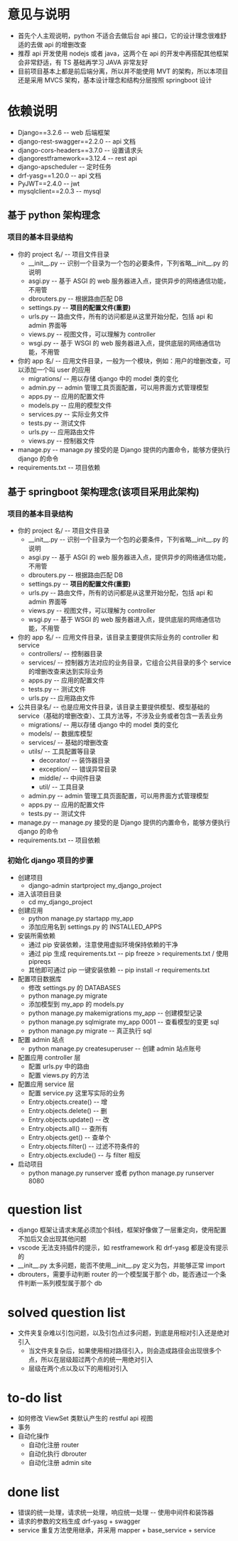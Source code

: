 # 意见与说明

- 首先个人主观说明，python 不适合去做后台 api 接口，它的设计理念很难舒适的去做 api 的增删改查
- 推荐 api 开发使用 nodejs 或者 java，这两个在 api 的开发中再搭配其他框架会非常舒适，有 TS 基础再学习 JAVA 非常友好
- 目前项目基本上都是前后端分离，所以并不能使用 MVT 的架构，所以本项目还是采用 MVCS 架构，基本设计理念和结构分层按照 springboot 设计

# 依赖说明

- Django==3.2.6 -- web 后端框架
- django-rest-swagger==2.2.0 -- api 文档
- django-cors-headers==3.7.0 -- 设置请求头
- djangorestframework==3.12.4 -- rest api
- django-apscheduler -- 定时任务
- drf-yasg==1.20.0 -- api 文档
- PyJWT==2.4.0 -- jwt
- mysqlclient==2.0.3 -- mysql

## 基于 python 架构理念

### 项目的基本目录结构

- 你的 project 名/ -- 项目文件目录
  - \_\_init\_\_.py -- 识别一个目录为一个包的必要条件，下列省略\_\_init\_\_.py 的说明
  - asgi.py -- 基于 ASGI 的 web 服务器进入点，提供异步的网络通信功能，不用管
  - dbrouters.py -- 根据路由匹配 DB
  - settings.py -- **项目的配置文件(重要)**
  - urls.py -- 路由文件，所有的访问都是从这里开始分配，包括 api 和 admin 界面等
  - views.py -- 视图文件，可以理解为 controller
  - wsgi.py -- 基于 WSGI 的 web 服务器进入点，提供底层的网络通信功能，不用管
- 你的 app 名/ -- 应用文件目录，一般为一个模块，例如：用户的增删改查，可以添加一个叫 user 的应用
  - migrations/ -- 用以存储 django 中的 model 类的变化
  - admin.py -- admin 管理工具页面配置，可以用界面方式管理模型
  - apps.py -- 应用的配置文件
  - models.py -- 应用的模型文件
  - services.py -- 实际业务文件
  - tests.py -- 测试文件
  - urls.py -- 应用路由文件
  - views.py -- 控制器文件
- manage.py -- manage.py 接受的是 Django 提供的内置命令，能够方便执行 django 的命令
- requirements.txt -- 项目依赖

## 基于 springboot 架构理念(该项目采用此架构)

### 项目的基本目录结构

- 你的 project 名/ -- 项目文件目录
  - \_\_init\_\_.py -- 识别一个目录为一个包的必要条件，下列省略\_\_init\_\_.py 的说明
  - asgi.py -- 基于 ASGI 的 web 服务器进入点，提供异步的网络通信功能，不用管
  - dbrouters.py -- 根据路由匹配 DB
  - settings.py -- **项目的配置文件(重要)**
  - urls.py -- 路由文件，所有的访问都是从这里开始分配，包括 api 和 admin 界面等
  - views.py -- 视图文件，可以理解为 controller
  - wsgi.py -- 基于 WSGI 的 web 服务器进入点，提供底层的网络通信功能，不用管
- 你的 app 名/ -- 应用文件目录，该目录主要提供实际业务的 controller 和 service
  - controllers/ -- 控制器目录
  - services/ -- 控制器方法对应的业务目录，它组合公共目录的多个 service 的增删改查来达到实际业务
  - apps.py -- 应用的配置文件
  - tests.py -- 测试文件
  - urls.py -- 应用路由文件
- 公共目录名/ -- 也是应用文件目录，该目录主要提供模型、模型基础的 service（基础的增删改查）、工具方法等，不涉及业务或者包含一丢丢业务
  - migrations/ -- 用以存储 django 中的 model 类的变化
  - models/ -- 数据库模型
  - services/ -- 基础的增删改查
  - utils/ -- 工具配置等目录
    - decorator/ -- 装饰器目录
    - exception/ -- 错误异常目录
    - middle/ -- 中间件目录
    - util/ -- 工具目录
  - admin.py -- admin 管理工具页面配置，可以用界面方式管理模型
  - apps.py -- 应用的配置文件
  - tests.py -- 测试文件
- manage.py -- manage.py 接受的是 Django 提供的内置命令，能够方便执行 django 的命令
- requirements.txt -- 项目依赖

### 初始化 django 项目的步骤

- 创建项目
  - django-admin startproject my_django_project
- 进入该项目目录
  - cd my_django_project
- 创建应用
  - python manage.py startapp my_app
  - 添加应用名到 settings.py 的 INSTALLED_APPS
- 安装所需依赖
  - 通过 pip 安装依赖，注意使用虚拟环境保持依赖的干净
  - 通过 pip 生成 requirements.txt -- pip freeze > requirements.txt / 使用 pipreqs
  - 其他即可通过 pip 一键安装依赖 -- pip install -r requirements.txt
- 配置项目数据库
  - 修改 settings.py 的 DATABASES
  - python manage.py migrate
  - 添加模型到 my_app 的 models.py
  - python manage.py makemigrations my_app -- 创建模型记录
  - python manage.py sqlmigrate my_app 0001 -- 查看模型的变更 sql
  - python manage.py migrate -- 真正执行 sql
- 配置 admin 站点
  - python manage.py createsuperuser -- 创建 admin 站点账号
- 配置应用 controller 层
  - 配置 urls.py 中的路由
  - 配置 views.py 的方法
- 配置应用 service 层
  - 配置 service.py 这里写实际的业务
  - Entry.objects.create() -- 增
  - Entry.objects.delete() -- 删
  - Entry.objects.update() -- 改
  - Entry.objects.all() -- 查所有
  - Entry.objects.get() -- 查单个
  - Entry.objects.filter() -- 过滤不符条件的
  - Entry.objects.exclude() -- 与 filter 相反
- 启动项目
  - python manage.py runserver 或者 python manage.py runserver 8080

# question list

- django 框架让请求末尾必须加个斜线，框架好像做了一层重定向，使用配置不加后又会出现其他问题
- vscode 无法支持插件的提示，如 restframework 和 drf-yasg 都是没有提示的
- \_\_init\_\_.py 太多问题，能否不使用\_\_init\_\_.py 定义为包，并能够正常 import
- dbrouters，需要手动判断 router 的一个模型属于那个 db，能否通过一个条件判断一系列模型属于那个 db

# solved question list

- 文件夹复杂难以引包问题，以及引包点过多问题，到底是用相对引入还是绝对引入
  - 当文件夹复杂后，如果使用相对路径引入，则会造成路径会出现很多个点，所以在层级超过两个点的统一用绝对引入
  - 层级在两个点以及以下的用相对引入

# to-do list

- 如何修改 ViewSet 类默认产生的 restful api 视图
- 事务
- 自动化操作
  - 自动化注册 router
  - 自动化执行 dbrouter
  - 自动化注册 admin site

# done list

- 错误的统一处理，请求统一处理，响应统一处理 -- 使用中间件和装饰器
- 请求的参数的文档生成 drf-yasg + swagger
- service 重复方法使用继承，并采用 mapper + base_service + service
